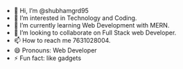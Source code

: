 - 👋 Hi, I’m @shubhamgrd95
- 👀 I’m interested in Technology and Coding.
- 🌱 I’m currently learning Web Development with MERN.
- 💞️ I’m looking to collaborate on Full Stack web Developer.
- 📫 How to reach me 7631028004.
- 😄 Pronouns: Web Developer
- ⚡ Fun fact: like gadgets

<!---
shubhamgrd95/shubhamgrd95 is a ✨ special ✨ repository because its `README.md` (this file) appears on your GitHub profile.
You can click the Preview link to take a look at your changes.
--->
